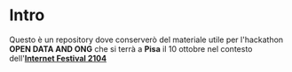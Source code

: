 # Intro

Questo è un repository dove conserverò del materiale utile per l'hackathon **OPEN DATA AND ONG** che si terrà a **Pisa** il 10 ottobre nel contesto dell'[**Internet Festival 2104**](http://www.internetfestival.it/bandi/hack-your-aid/)